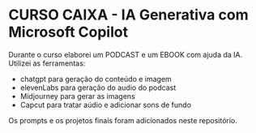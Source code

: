 # CURSO CAIXA - IA Generativa com Microsoft Copilot

Durante o curso elaborei um PODCAST e um EBOOK com ajuda da IA.
Utilizei as ferramentas: 
- chatgpt para geração do conteúdo e imagem
- elevenLabs para geração do audio do podcast
- Midjourney para gerar as imagens
- Capcut para tratar aúdio e adicionar sons de fundo

Os prompts e os projetos finais foram adicionados neste repositório.
